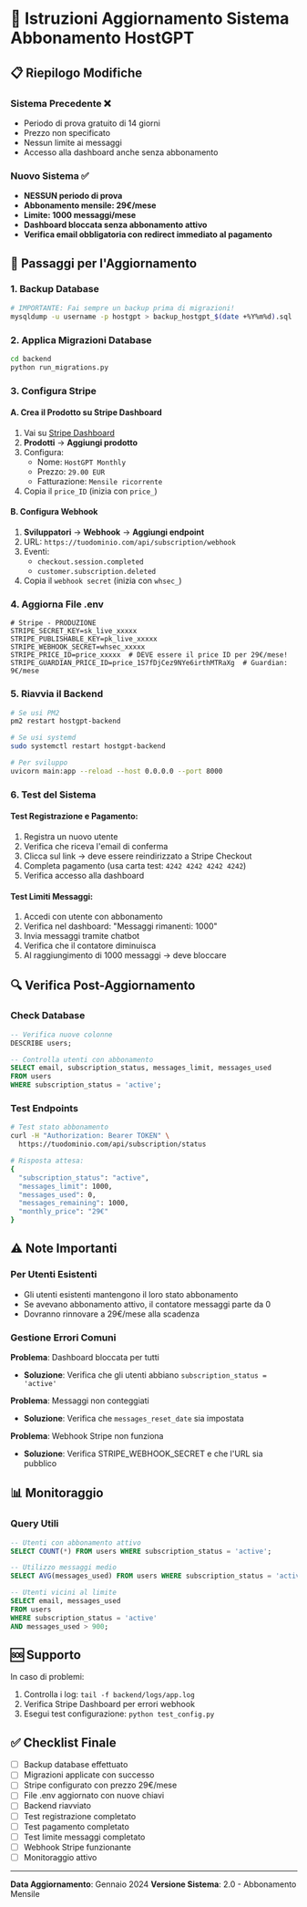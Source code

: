 # 🚀 Istruzioni Aggiornamento Sistema Abbonamento HostGPT

## 📋 Riepilogo Modifiche

### Sistema Precedente ❌
- Periodo di prova gratuito di 14 giorni
- Prezzo non specificato
- Nessun limite ai messaggi
- Accesso alla dashboard anche senza abbonamento

### Nuovo Sistema ✅
- **NESSUN periodo di prova**
- **Abbonamento mensile: 29€/mese**
- **Limite: 1000 messaggi/mese**
- **Dashboard bloccata senza abbonamento attivo**
- **Verifica email obbligatoria con redirect immediato al pagamento**

## 🔧 Passaggi per l'Aggiornamento

### 1. Backup Database
```bash
# IMPORTANTE: Fai sempre un backup prima di migrazioni!
mysqldump -u username -p hostgpt > backup_hostgpt_$(date +%Y%m%d).sql
```

### 2. Applica Migrazioni Database
```bash
cd backend
python run_migrations.py
```

### 3. Configura Stripe

#### A. Crea il Prodotto su Stripe Dashboard
1. Vai su [Stripe Dashboard](https://dashboard.stripe.com)
2. **Prodotti** → **Aggiungi prodotto**
3. Configura:
   - Nome: `HostGPT Monthly`
   - Prezzo: `29.00 EUR`
   - Fatturazione: `Mensile ricorrente`
4. Copia il `price_ID` (inizia con `price_`)

#### B. Configura Webhook
1. **Sviluppatori** → **Webhook** → **Aggiungi endpoint**
2. URL: `https://tuodominio.com/api/subscription/webhook`
3. Eventi:
   - `checkout.session.completed`
   - `customer.subscription.deleted`
4. Copia il `webhook secret` (inizia con `whsec_`)

### 4. Aggiorna File .env
```env
# Stripe - PRODUZIONE
STRIPE_SECRET_KEY=sk_live_xxxxx
STRIPE_PUBLISHABLE_KEY=pk_live_xxxxx
STRIPE_WEBHOOK_SECRET=whsec_xxxxx
STRIPE_PRICE_ID=price_xxxxx  # DEVE essere il price ID per 29€/mese!
STRIPE_GUARDIAN_PRICE_ID=price_1S7fDjCez9NYe6irthMTRaXg  # Guardian: 9€/mese
```

### 5. Riavvia il Backend
```bash
# Se usi PM2
pm2 restart hostgpt-backend

# Se usi systemd
sudo systemctl restart hostgpt-backend

# Per sviluppo
uvicorn main:app --reload --host 0.0.0.0 --port 8000
```

### 6. Test del Sistema

#### Test Registrazione e Pagamento:
1. Registra un nuovo utente
2. Verifica che riceva l'email di conferma
3. Clicca sul link → deve essere reindirizzato a Stripe Checkout
4. Completa pagamento (usa carta test: `4242 4242 4242 4242`)
5. Verifica accesso alla dashboard

#### Test Limiti Messaggi:
1. Accedi con utente con abbonamento
2. Verifica nel dashboard: "Messaggi rimanenti: 1000"
3. Invia messaggi tramite chatbot
4. Verifica che il contatore diminuisca
5. Al raggiungimento di 1000 messaggi → deve bloccare

## 🔍 Verifica Post-Aggiornamento

### Check Database
```sql
-- Verifica nuove colonne
DESCRIBE users;

-- Controlla utenti con abbonamento
SELECT email, subscription_status, messages_limit, messages_used 
FROM users 
WHERE subscription_status = 'active';
```

### Test Endpoints
```bash
# Test stato abbonamento
curl -H "Authorization: Bearer TOKEN" \
  https://tuodominio.com/api/subscription/status

# Risposta attesa:
{
  "subscription_status": "active",
  "messages_limit": 1000,
  "messages_used": 0,
  "messages_remaining": 1000,
  "monthly_price": "29€"
}
```

## ⚠️ Note Importanti

### Per Utenti Esistenti
- Gli utenti esistenti mantengono il loro stato abbonamento
- Se avevano abbonamento attivo, il contatore messaggi parte da 0
- Dovranno rinnovare a 29€/mese alla scadenza

### Gestione Errori Comuni

**Problema**: Dashboard bloccata per tutti
- **Soluzione**: Verifica che gli utenti abbiano `subscription_status = 'active'`

**Problema**: Messaggi non conteggiati
- **Soluzione**: Verifica che `messages_reset_date` sia impostata

**Problema**: Webhook Stripe non funziona
- **Soluzione**: Verifica STRIPE_WEBHOOK_SECRET e che l'URL sia pubblico

## 📊 Monitoraggio

### Query Utili
```sql
-- Utenti con abbonamento attivo
SELECT COUNT(*) FROM users WHERE subscription_status = 'active';

-- Utilizzo messaggi medio
SELECT AVG(messages_used) FROM users WHERE subscription_status = 'active';

-- Utenti vicini al limite
SELECT email, messages_used 
FROM users 
WHERE subscription_status = 'active' 
AND messages_used > 900;
```

## 🆘 Supporto

In caso di problemi:
1. Controlla i log: `tail -f backend/logs/app.log`
2. Verifica Stripe Dashboard per errori webhook
3. Esegui test configurazione: `python test_config.py`

## ✅ Checklist Finale

- [ ] Backup database effettuato
- [ ] Migrazioni applicate con successo
- [ ] Stripe configurato con prezzo 29€/mese
- [ ] File .env aggiornato con nuove chiavi
- [ ] Backend riavviato
- [ ] Test registrazione completato
- [ ] Test pagamento completato
- [ ] Test limite messaggi completato
- [ ] Webhook Stripe funzionante
- [ ] Monitoraggio attivo

---
**Data Aggiornamento**: Gennaio 2024
**Versione Sistema**: 2.0 - Abbonamento Mensile
